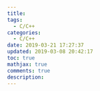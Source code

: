 ```yaml
---
title: 
tags:
  - C/C++
categories:
  - C/C++
date: 2019-03-21 17:27:37
updated: 2019-03-08 20:42:17
toc: true
mathjax: true
comments: true
description: 
---
```

